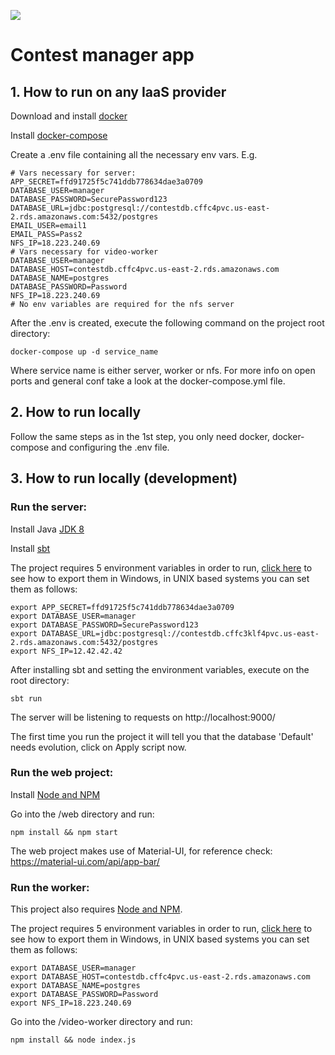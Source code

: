 [<img src="https://img.shields.io/travis/playframework/play-java-starter-example.svg"/>](https://travis-ci.org/playframework/play-java-starter-example)

# Contest manager app


## 1. How to run on any IaaS provider

Download and install [docker](https://docs.docker.com/install/#supported-platforms)

Install [docker-compose](https://docs.docker.com/compose/install/#install-compose)

Create a .env file containing all the necessary env vars. E.g.

```
# Vars necessary for server:
APP_SECRET=ffd91725f5c741ddb778634dae3a0709
DATABASE_USER=manager
DATABASE_PASSWORD=SecurePassword123
DATABASE_URL=jdbc:postgresql://contestdb.cffc4pvc.us-east-2.rds.amazonaws.com:5432/postgres
EMAIL_USER=email1
EMAIL_PASS=Pass2
NFS_IP=18.223.240.69
# Vars necessary for video-worker
DATABASE_USER=manager
DATABASE_HOST=contestdb.cffc4pvc.us-east-2.rds.amazonaws.com
DATABASE_NAME=postgres
DATABASE_PASSWORD=Password
NFS_IP=18.223.240.69
# No env variables are required for the nfs server 
```

After the .env is created, execute the following command on the project root directory:

```
docker-compose up -d service_name
```
Where service name is either server, worker or nfs.
For more info on open ports and general conf take a look at the docker-compose.yml file.

## 2. How to run locally 

Follow the same steps as in the  1st step, you only need docker, docker-compose and configuring the .env file.

## 3. How to run locally (development)

### Run the server:

Install Java [JDK 8](https://www.oracle.com/technetwork/java/javase/downloads/jdk8-downloads-2133151.html) 

Install [sbt](https://www.scala-sbt.org/1.0/docs/Setup.html)

The project requires 5 environment variables in order to run, [click here](http://www.dowdandassociates.com/blog/content/howto-set-an-environment-variable-in-windows-command-line-and-registry/) to see how to export them in Windows, in UNIX based systems you can set them as follows:

```
export APP_SECRET=ffd91725f5c741ddb778634dae3a0709
export DATABASE_USER=manager
export DATABASE_PASSWORD=SecurePassword123
export DATABASE_URL=jdbc:postgresql://contestdb.cffc3klf4pvc.us-east-2.rds.amazonaws.com:5432/postgres
export NFS_IP=12.42.42.42
```

After installing sbt and setting the environment variables, execute on the root directory:

```
sbt run
```

The server will be listening to requests on http://localhost:9000/
 
The first time you run the project it will tell you that the database 'Default' needs evolution, click on Apply script now.

### Run the web project:

Install [Node and NPM](https://www.npmjs.com/get-npm)

Go into the /web directory and run:

```
npm install && npm start
```

The web project makes use of Material-UI, for reference check: https://material-ui.com/api/app-bar/

### Run the worker:

This project also requires [Node and NPM](https://www.npmjs.com/get-npm).

The project requires 5 environment variables in order to run, [click here](http://www.dowdandassociates.com/blog/content/howto-set-an-environment-variable-in-windows-command-line-and-registry/) to see how to export them in Windows, in UNIX based systems you can set them as follows:

```
export DATABASE_USER=manager
export DATABASE_HOST=contestdb.cffc4pvc.us-east-2.rds.amazonaws.com
export DATABASE_NAME=postgres
export DATABASE_PASSWORD=Password
export NFS_IP=18.223.240.69
```

Go into the /video-worker directory and run:

```
npm install && node index.js
```

